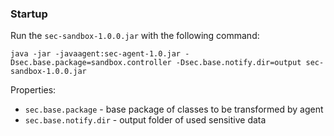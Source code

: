 ### Startup

Run the `sec-sandbox-1.0.0.jar` with the following command:

```
java -jar -javaagent:sec-agent-1.0.jar -Dsec.base.package=sandbox.controller -Dsec.base.notify.dir=output sec-sandbox-1.0.0.jar 
```

Properties:

- `sec.base.package` - base package of classes to be transformed by agent
- `sec.base.notify.dir` - output folder of used sensitive data
